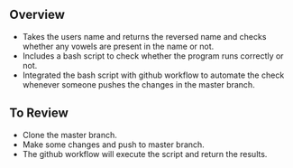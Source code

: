 ## Overview
- Takes the users name and returns the reversed name and checks whether any vowels are present in the name or not.
- Includes a bash script to check whether the program runs correctly or not.
- Integrated the bash script with github workflow to automate the check whenever someone pushes the changes in the master branch.

## To Review
- Clone the master branch.
- Make some changes and push to master branch.
- The github workflow will execute the script and return the results.
